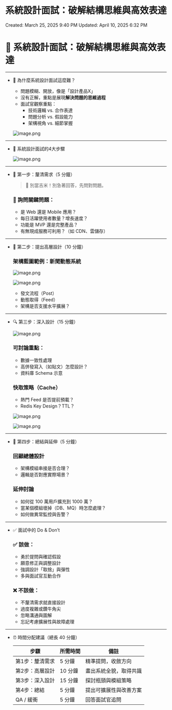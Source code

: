 # 系統設計面試：破解結構思維與高效表達

Created: March 25, 2025 9:40 PM
Updated: April 10, 2025 6:32 PM

# 📘 系統設計面試：破解結構思維與高效表達

---

- 🧠 為什麼系統設計面試這麼難？
    - 問題模糊、開放，像是「設計產品X」
    - 沒有正解，重點是展現**解決問題的思維過程**
    - 面試官觀察重點：
        - 技術邏輯 vs. 合作表達
        - 問題分析 vs. 假設能力
        - 架構視角 vs. 細節掌握
    
    ![image.png](chapter3_pic/image.png)
    

---

- 🧭 系統設計面試的4大步驟
    
    ![image.png](chapter3_pic/image%201.png)
    

---

- 📍 第一步：釐清需求（5 分鐘）
    
    > 🛑 別當吉米！別急著回答，先問對問題。
    > 
    
    ### 🔎 詢問關鍵問題：
    
    - 是 Web 還是 Mobile 應用？
    - 每日活躍使用者數量？增長速度？
    - 功能是 MVP 還是完整產品？
    - 有無現成服務可利用？（如 CDN、雲儲存）

---

- 🧱 第二步：提出高層設計（10 分鐘）
    
    ### 架構藍圖範例：新聞動態系統
    
    ![image.png](chapter3_pic/image%202.png)
    
    ![image.png](chapter3_pic/image%203.png)
    
    - 發文流程（Post）
    - 動態取得（Feed）
    - 架構是否支援水平擴展？

---

- 🔍 第三步：深入設計（15 分鐘）
    
    ![image.png](chapter3_pic/image%204.png)
    
    ### 可討論重點：
    
    - 數據一致性處理
    - 高併發寫入（如貼文）怎麼設計？
    - 資料庫 Schema 示意
    
    ### 快取策略（Cache）
    
    - 熱門 Feed 是否提前預載？
    - Redis Key Design？TTL？
    
    ![image.png](chapter3_pic/image%205.png)
    
    ![image.png](chapter3_pic/image%206.png)
    

---

- 🧾 第四步：總結與延伸（5 分鐘）
    
    ### 回顧總體設計
    
    - 架構模組串接是否合理？
    - 邏輯是否對應實際場景？
    
    ### 延伸討論
    
    - 如何從 100 萬用戶擴充到 1000 萬？
    - 當某個模組壞掉（DB、MQ）時怎麼處理？
    - 如何做異常監控與告警？

---

- ✅ 面試中的 Do & Don’t
    
    ### ✅ 該做：
    
    - 勇於提問與確認假設
    - 願意修正與調整設計
    - 強調設計「取捨」與彈性
    - 多與面試官互動合作
    
    ### ❌ 不該做：
    
    - 不釐清需求就直接設計
    - 過度複雜或鑽牛角尖
    - 忽略溝通與圖解
    - 忘記考慮擴展性與故障處理

---

- ⏰ 時間分配建議（總長 40 分鐘）
    
    
    | 步驟 | 所需時間 | 備註 |
    | --- | --- | --- |
    | 第1步：釐清需求 | 5 分鐘 | 精準提問，收斂方向 |
    | 第2步：高層設計 | 10 分鐘 | 畫出系統全貌，取得共識 |
    | 第3步：深入設計 | 15 分鐘 | 探討瓶頸與模組策略 |
    | 第4步：總結 | 5 分鐘 | 提出可擴展性與改善方案 |
    | QA / 緩衝 | 5 分鐘 | 回答面試官追問 |